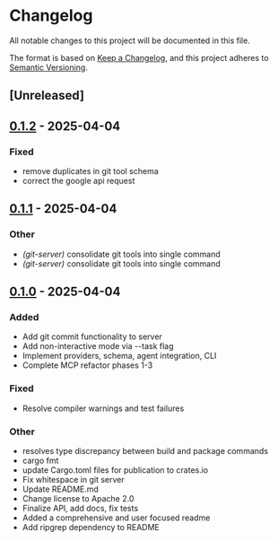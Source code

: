 # Changelog

All notable changes to this project will be documented in this file.

The format is based on [Keep a Changelog](https://keepachangelog.com/en/1.0.0/),
and this project adheres to [Semantic Versioning](https://semver.org/spec/v2.0.0.html).

## [Unreleased]

## [0.1.2](https://github.com/jessebmiller/volition/compare/volition-git-server-v0.1.1...volition-git-server-v0.1.2) - 2025-04-04

### Fixed

- remove duplicates in git tool schema
- correct the google api request

## [0.1.1](https://github.com/jessebmiller/volition/compare/volition-git-server-v0.1.0...volition-git-server-v0.1.1) - 2025-04-04

### Other

- *(git-server)* consolidate git tools into single command
- *(git-server)* consolidate git tools into single command

## [0.1.0](https://github.com/jessebmiller/volition/releases/tag/volition-git-server-v0.1.0) - 2025-04-04

### Added

- Add git commit functionality to server
- Add non-interactive mode via --task flag
- Implement providers, schema, agent integration, CLI
- Complete MCP refactor phases 1-3

### Fixed

- Resolve compiler warnings and test failures

### Other

- resolves type discrepancy between build and package commands
- cargo fmt
- update Cargo.toml files for publication to crates.io
- Fix whitespace in git server
- Update README.md
- Change license to Apache 2.0
- Finalize API, add docs, fix tests
- Added a comprehensive and user focused readme
- Add ripgrep dependency to README
